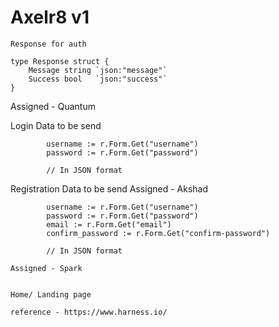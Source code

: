 # Axelr8 v1

```
Response for auth 

type Response struct {
	Message string `json:"message"`
	Success bool   `json:"success"`
}

```
Assigned - Quantum

Login Data to be send

```
		username := r.Form.Get("username")
		password := r.Form.Get("password")

        // In JSON format
```

Registration Data to be send
Assigned - Akshad 
```  // Client side name should be the one under the quotes
		username := r.Form.Get("username")
		password := r.Form.Get("password")
		email := r.Form.Get("email")
		confirm_password := r.Form.Get("confirm-password")

        // In JSON format
```


```
Assigned - Spark


Home/ Landing page

reference - https://www.harness.io/ 

```